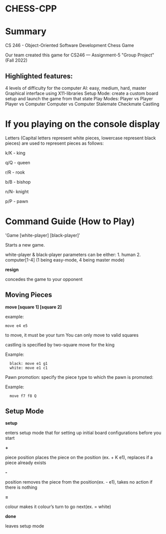 # CHESS-CPP

# Summary
CS 246 - Object-Oriented Software Development Chess Game

Our team created this game for CS246 — Assignment-5 "Group Project" (Fall 2022)

## Highlighted features:

4 levels of difficulty for the computer AI: easy, medium, hard, master
Graphical interface using X11-libraries 
Setup Mode: create a custom board setup and launch the game from that state 
Play Modes: 
  Player vs Player
  Player vs Computer
  Computer vs Computer
Stalemate
Checkmate
Castling 

# If you playing on the console display

  Letters (Capital letters represent white pieces, lowercase represent black pieces) are used to represent pieces as follows: 

  k/K - king
  
  q/Q - queen
  
  r/R - rook 
  
  b/B - bishop
  
  n/N- knight
  
  p/P - pawn

# Command Guide (How to Play)

'Game [white-player] [black-player]'

  Starts a new game. 
    
  white-player & black-player parameters can be either: 
    1. human
    2. computer[1-4] (1 being easy-mode, 4 being master mode)  

**resign**
  
  concedes the game to your opponent
    
## Moving Pieces 
 
  **move [square 1] [square 2]**
  
  example: 

    move e4 e5 

  to move, it must be your turn 
  You can only move to valid squares

  castling is specified by two-square move for the king
  
  Example:

      black: move e1 g1
      white: move e1 c1
      
  Pawn promotion: specify the piece type to which the pawn is promoted: 
  
  Example:

      move f7 f8 Q 

## Setup Mode
**setup**

  enters setup mode that for setting up initial board configurations before you start
  
**+**

  piece position places the piece on the position (ex. + K e1), replaces if a piece already exists

**-**

  position removes the piece from the position(ex. - e1), takes no action if there is nothing

**=**

  colour makes it colour’s turn to go next(ex. = white)

**done**

  leaves setup mode


